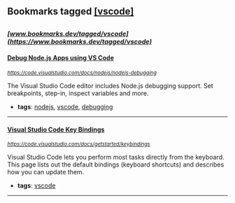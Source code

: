 ## Bookmarks tagged [[vscode]](https://www.bookmarks.dev?q=[vscode])

_<sup><sup>[www.bookmarks.dev/tagged/vscode](https://www.bookmarks.dev/tagged/vscode)</sup></sup>_
---
#### [Debug Node.js Apps using VS Code](https://code.visualstudio.com/docs/nodejs/nodejs-debugging)
_<sup>https://code.visualstudio.com/docs/nodejs/nodejs-debugging</sup>_

The Visual Studio Code editor includes Node.js debugging support. Set breakpoints, step-in, inspect variables and more.
* **tags**: [nodejs](../tagged/nodejs.md), [vscode](../tagged/vscode.md), [debugging](../tagged/debugging.md)
---
#### [Visual Studio Code Key Bindings](https://code.visualstudio.com/docs/getstarted/keybindings)
_<sup>https://code.visualstudio.com/docs/getstarted/keybindings</sup>_

Visual Studio Code lets you perform most tasks directly from the keyboard. This page lists out the default bindings (keyboard shortcuts) and describes how you can update them.
* **tags**: [vscode](../tagged/vscode.md)
---
